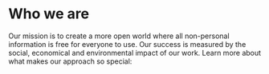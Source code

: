 # Who we are

Our mission is to create a more open world where all non-personal information is free for everyone to use. Our success is measured by the social, economical and environmental impact of our work. Learn more about what makes our approach so special: 
